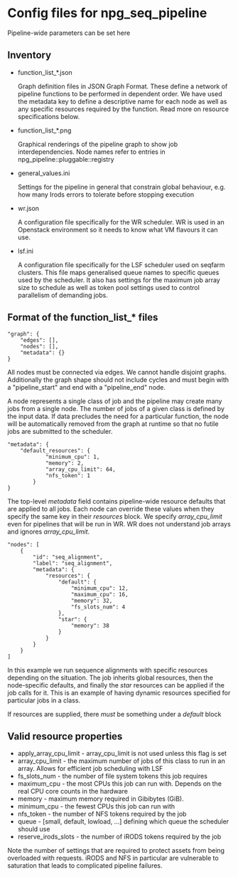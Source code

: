 # Config files for npg_seq_pipeline

Pipeline-wide parameters can be set here

## Inventory
- function_list_*.json

  Graph definition files in JSON Graph Format. These define a network of pipeline functions to be performed in dependent order. We have used the metadata key to define a descriptive name for each node as well as any specific resources required by the function. Read more on resource specifications below.

- function_list_*.png

  Graphical renderings of the pipeline graph to show job interdependencies. Node names refer to entries in npg_pipeline::pluggable::registry

- general_values.ini

  Settings for the pipeline in general that constrain global behaviour, e.g. how many Irods errors to tolerate before stopping execution

- wr.json

  A configuration file specifically for the WR scheduler. WR is used in an Openstack environment so it needs to know what VM flavours it can use.

- lsf.ini

  A configuration file specifically for the LSF scheduler used on seqfarm clusters. This file maps generalised queue names to specific queues used by the scheduler. It also has settings for the maximum job array size to schedule as well as token pool settings used to control parallelism of demanding jobs.

## Format of the function_list_* files

    "graph": {
        "edges": [],
        "nodes": [],
        "metadata": {}
    }

All nodes must be connected via edges. We cannot handle disjoint graphs. Additionally the graph shape should not include cycles and must begin with a "pipeline_start" and end with a "pipeline_end" node.

A node represents a single class of job and the pipeline may create many jobs from a single node. The number of jobs of a given class is defined by the input data. If data precludes the need for a particular function, the node will be automatically removed from the graph at runtime so that no futile jobs are submitted to the scheduler.

    "metadata": {
        "default_resources": {
                "minimum_cpu": 1,
                "memory": 2,
                "array_cpu_limit": 64,
                "nfs_token": 1
            }
    }

The top-level *metadata* field contains pipeline-wide resource defaults that are applied to all jobs. Each node can override these values when they specify the same key in their *resources* block. We specify *array_cpu_limit* even for pipelines that will be run in WR. WR does not understand job arrays and ignores *array_cpu_limit*.

    "nodes": [
        {
            "id": "seq_alignment",
            "label": "seq_alignment",
            "metadata": {
                "resources": {
                    "default": {
                        "minimum_cpu": 12,
                        "maximum_cpu": 16,
                        "memory": 32,
                        "fs_slots_num": 4
                    },
                    "star": {
                        "memory": 38
                    }
                }
            }
        }
    ]

In this example we run sequence alignments with specific resources depending on the situation. The job inherits global resources, then the node-specific defaults, and finally the *star* resources can be applied if the job calls for it. This is an example of having dynamic resources specified for particular jobs in a class.

If resources are supplied, there *must* be something under a *default* block

## Valid resource properties

- apply_array_cpu_limit - array_cpu_limit is not used unless this flag is set
- array_cpu_limit - the maximum number of jobs of this class to run in an array. Allows for efficient job scheduling with LSF
- fs_slots_num - the number of file system tokens this job requires
- maximum_cpu - the most CPUs this job can run with. Depends on the real CPU core counts in the hardware
- memory - maximum memory required in Gibibytes (GiB).
- minimum_cpu - the fewest CPUs this job can run with
- nfs_token - the number of NFS tokens required by the job
- queue - [small, default, lowload, ...] defining which queue the scheduler should use
- reserve_irods_slots - the number of iRODS tokens required by the job

Note the number of settings that are required to protect assets from being overloaded with requests. iRODS and NFS in particular are vulnerable to saturation that leads to complicated pipeline failures.
